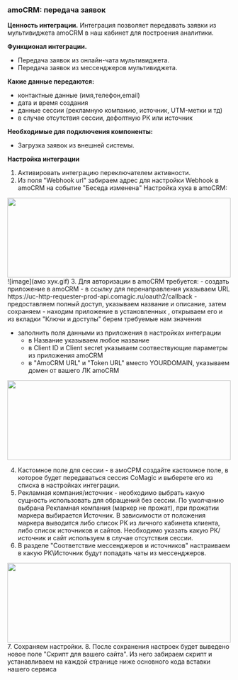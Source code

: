  ### amoCRM: передача заявок
**Ценность интеграции.**
Интеграция позволяет передавать заявки из мультивиджета amoCRM в наш кабинет для построения аналитики.

**Функционал интеграции.**
- Передача заявок из онлайн-чата  мультивиджета.
- Передача заявок из мессенджеров мультивиджета.


**Какие данные передаются:**
- контактные данные (имя,телефон,email)
- дата и время создания
- данные сессии (рекламную компанию, источник, UTM-метки и тд)
- в случае отсутствия сессии, дефолтную РК или источник


**Необходимые для подключения компоненты:**
- Загрузка заявок из внешней системы.

**Настройка интеграции**
1. Активировать интеграцию переключателем активности.
2. Из поля "Webhook url" забираем адрес для настройки Webhook в amoCRM на событие "Беседа изменена"
Настройка хука в amoCRM:
<img src="https://github.com/comagic/comagic-app-onboarding/blob/marketplace/ru/comagic/marketplace/amocrm/amo_hook.gif?raw=true" alt="" width="100%" height="180px"/>
![image](амо хук.gif)
3. Для авторизации в amoCRM требуется:
- создать приложение в amoCRM
  - в ссылку для перенаправления указываем URL https://uc-http-requester-prod-api.comagic.ru/oauth2/callback
  - предоставляем полный доступ, указываем название и описание, затем сохраняем
  - находим приложение в установленных , открываем его и из вкладки "Ключи и доступы" берем требуемые нам значения

- заполнить поля данными из приложения в настройках интеграции
  - в Название указываем любое название
  - в Client ID и Client secret указываем соотвествующие параметры из приложения amoCRM
  - в "AmoCRM URL" и "Token URL" вместо YOURDOMAIN, указываем домен от вашего ЛК amoCRM

<img src="https://github.com/comagic/comagic-app-onboarding/blob/marketplace/ru/comagic/marketplace/amocrm/auth_amo.gif?raw=true" alt="" width="100%" height="180px"/>

4. Кастомное поле для сессии - в амоСРМ создайте кастомное поле, в которое будет передаваться сессия CoMagic и выберете его из списка в настройках интеграции.
5. Рекламная компания/источник - необходимо выбрать какую сущность использовать для обращений без сессии. По умолчанию выбрана Рекламная компания (маркер не прожат), при прожатии маркера выбирается Источник.
В зависимости от положения маркера выводится либо список РК из личного кабинета клиента, либо список источников и сайтов. Необходимо указать какую РК/источник и сайт используем в случае отсутствия сессии.
6. В разделе "Соответствие мессенджеров и источников" настраиваем в какую РК\Источник будут попадать чаты из мессенджеров.

<img src="https://github.com/comagic/comagic-app-onboarding/blob/marketplace/ru/comagic/marketplace/amocrm/pc_source.gif?raw=true" alt="" width="100%" height="180px"/>
7. Сохраняем настройки.
8. После сохранения настроек будет выведено новое поле  "Скрипт для вашего сайта".
Из него забираем скрипт и устанавливаем на каждой странице ниже основного кода вставки нашего сервиса



